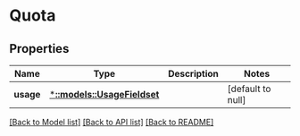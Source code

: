 # Quota

## Properties
Name | Type | Description | Notes
------------ | ------------- | ------------- | -------------
**usage** | [***::models::UsageFieldset**](UsageFieldset.md) |  | [default to null]

[[Back to Model list]](../README.md#documentation-for-models) [[Back to API list]](../README.md#documentation-for-api-endpoints) [[Back to README]](../README.md)


